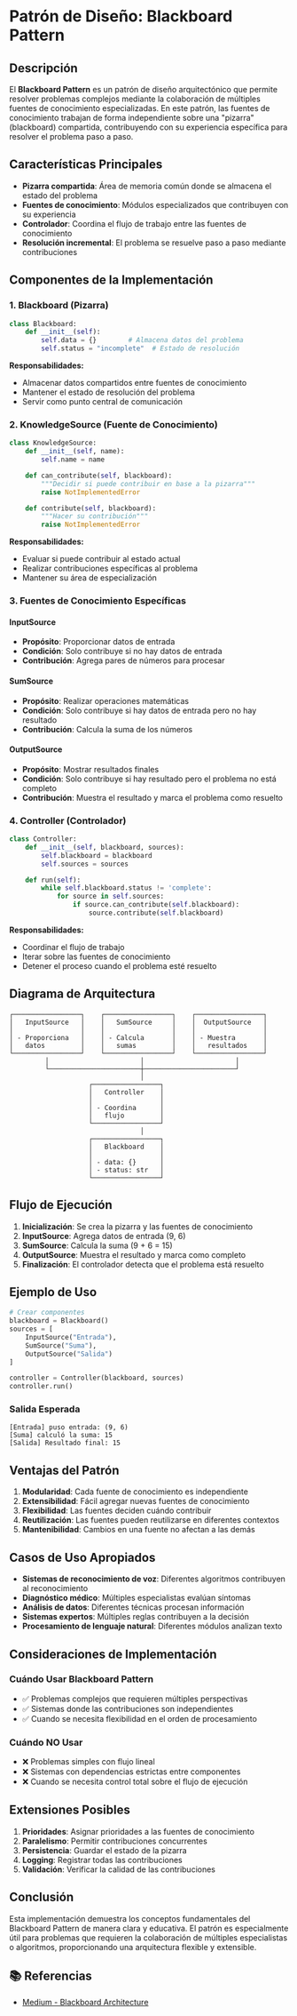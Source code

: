 # Patrón de Diseño: Blackboard Pattern

## Descripción

El **Blackboard Pattern** es un patrón de diseño arquitectónico que permite resolver problemas complejos mediante la colaboración de múltiples fuentes de conocimiento especializadas. En este patrón, las fuentes de conocimiento trabajan de forma independiente sobre una "pizarra" (blackboard) compartida, contribuyendo con su experiencia específica para resolver el problema paso a paso.

## Características Principales

- **Pizarra compartida**: Área de memoria común donde se almacena el estado del problema
- **Fuentes de conocimiento**: Módulos especializados que contribuyen con su experiencia
- **Controlador**: Coordina el flujo de trabajo entre las fuentes de conocimiento
- **Resolución incremental**: El problema se resuelve paso a paso mediante contribuciones

## Componentes de la Implementación

### 1. Blackboard (Pizarra)
```python
class Blackboard:
    def __init__(self):
        self.data = {}        # Almacena datos del problema
        self.status = "incomplete"  # Estado de resolución
```

**Responsabilidades:**
- Almacenar datos compartidos entre fuentes de conocimiento
- Mantener el estado de resolución del problema
- Servir como punto central de comunicación

### 2. KnowledgeSource (Fuente de Conocimiento)
```python
class KnowledgeSource:
    def __init__(self, name):
        self.name = name

    def can_contribute(self, blackboard):
        """Decidir si puede contribuir en base a la pizarra"""
        raise NotImplementedError

    def contribute(self, blackboard):
        """Hacer su contribución"""
        raise NotImplementedError
```

**Responsabilidades:**
- Evaluar si puede contribuir al estado actual
- Realizar contribuciones específicas al problema
- Mantener su área de especialización

### 3. Fuentes de Conocimiento Específicas

#### InputSource
- **Propósito**: Proporcionar datos de entrada
- **Condición**: Solo contribuye si no hay datos de entrada
- **Contribución**: Agrega pares de números para procesar

#### SumSource
- **Propósito**: Realizar operaciones matemáticas
- **Condición**: Solo contribuye si hay datos de entrada pero no hay resultado
- **Contribución**: Calcula la suma de los números

#### OutputSource
- **Propósito**: Mostrar resultados finales
- **Condición**: Solo contribuye si hay resultado pero el problema no está completo
- **Contribución**: Muestra el resultado y marca el problema como resuelto

### 4. Controller (Controlador)
```python
class Controller:
    def __init__(self, blackboard, sources):
        self.blackboard = blackboard
        self.sources = sources

    def run(self):
        while self.blackboard.status != 'complete':
            for source in self.sources:
                if source.can_contribute(self.blackboard):
                    source.contribute(self.blackboard)
```

**Responsabilidades:**
- Coordinar el flujo de trabajo
- Iterar sobre las fuentes de conocimiento
- Detener el proceso cuando el problema esté resuelto

## Diagrama de Arquitectura

```
┌─────────────────┐    ┌─────────────────┐    ┌─────────────────┐
│   InputSource   │    │   SumSource     │    │  OutputSource   │
│                 │    │                 │    │                 │
│ - Proporciona   │    │ - Calcula       │    │ - Muestra       │
│   datos         │    │   sumas         │    │   resultados    │
└─────────────────┘    └─────────────────┘    └─────────────────┘
         │                       │                       │
         └───────────────────────┼───────────────────────┘
                                 │
                    ┌─────────────────┐
                    │   Controller    │
                    │                 │
                    │ - Coordina      │
                    │   flujo         │
                    └─────────────────┘
                                 │
                    ┌─────────────────┐
                    │   Blackboard    │
                    │                 │
                    │ - data: {}      │
                    │ - status: str   │
                    └─────────────────┘
```

## Flujo de Ejecución

1. **Inicialización**: Se crea la pizarra y las fuentes de conocimiento
2. **InputSource**: Agrega datos de entrada (9, 6)
3. **SumSource**: Calcula la suma (9 + 6 = 15)
4. **OutputSource**: Muestra el resultado y marca como completo
5. **Finalización**: El controlador detecta que el problema está resuelto

## Ejemplo de Uso

```python
# Crear componentes
blackboard = Blackboard()
sources = [
    InputSource("Entrada"),
    SumSource("Suma"),
    OutputSource("Salida")
]

controller = Controller(blackboard, sources)
controller.run()
```

### Salida Esperada
```
[Entrada] puso entrada: (9, 6)
[Suma] calculó la suma: 15
[Salida] Resultado final: 15
```

## Ventajas del Patrón

1. **Modularidad**: Cada fuente de conocimiento es independiente
2. **Extensibilidad**: Fácil agregar nuevas fuentes de conocimiento
3. **Flexibilidad**: Las fuentes deciden cuándo contribuir
4. **Reutilización**: Las fuentes pueden reutilizarse en diferentes contextos
5. **Mantenibilidad**: Cambios en una fuente no afectan a las demás

## Casos de Uso Apropiados

- **Sistemas de reconocimiento de voz**: Diferentes algoritmos contribuyen al reconocimiento
- **Diagnóstico médico**: Múltiples especialistas evalúan síntomas
- **Análisis de datos**: Diferentes técnicas procesan información
- **Sistemas expertos**: Múltiples reglas contribuyen a la decisión
- **Procesamiento de lenguaje natural**: Diferentes módulos analizan texto

## Consideraciones de Implementación

### Cuándo Usar Blackboard Pattern
- ✅ Problemas complejos que requieren múltiples perspectivas
- ✅ Sistemas donde las contribuciones son independientes
- ✅ Cuando se necesita flexibilidad en el orden de procesamiento

### Cuándo NO Usar
- ❌ Problemas simples con flujo lineal
- ❌ Sistemas con dependencias estrictas entre componentes
- ❌ Cuando se necesita control total sobre el flujo de ejecución

## Extensiones Posibles

1. **Prioridades**: Asignar prioridades a las fuentes de conocimiento
2. **Paralelismo**: Permitir contribuciones concurrentes
3. **Persistencia**: Guardar el estado de la pizarra
4. **Logging**: Registrar todas las contribuciones
5. **Validación**: Verificar la calidad de las contribuciones

## Conclusión

Esta implementación demuestra los conceptos fundamentales del Blackboard Pattern de manera clara y educativa. El patrón es especialmente útil para problemas que requieren la colaboración de múltiples especialistas o algoritmos, proporcionando una arquitectura flexible y extensible.

## 📚 Referencias

- [Medium - Blackboard Architecture](https://justgokus.medium.com/what-is-the-blackboard-design-pattern-c834227dc617)